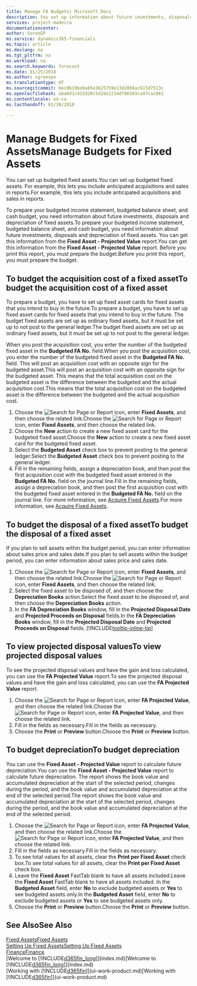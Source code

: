 ```yaml
---
title: Manage FA Budgets| Microsoft Docs
description: You set up information about future investments, disposals, and depreciation of fixed assets to help prepare budgets and forecasts.
services: project-madeira
documentationcenter: 
author: SorenGP
ms.service: dynamics365-financials
ms.topic: article
ms.devlang: na
ms.tgt_pltfrm: na
ms.workload: na
ms.search.keywords: forecast
ms.date: 01/25/2018
ms.author: sgroespe
ms.translationtype: HT
ms.sourcegitcommit: bec0619be0a65e3625759e13d2866ac615d7513c
ms.openlocfilehash: aba6d1c433d20c5d2da1234df06503ca97cac061
ms.contentlocale: en-ca
ms.lasthandoff: 01/30/2018

---
```

# <a name="manage-budgets-for-fixed-assets"></a><span data-ttu-id="dd944-103">Manage Budgets for Fixed Assets</span><span class="sxs-lookup"><span data-stu-id="dd944-103">Manage Budgets for Fixed Assets</span></span>
<span data-ttu-id="dd944-104">You can set up budgeted fixed assets.</span><span class="sxs-lookup"><span data-stu-id="dd944-104">You can set up budgeted fixed assets.</span></span> <span data-ttu-id="dd944-105">For example, this lets you include anticipated acquisitions and sales in reports.</span><span class="sxs-lookup"><span data-stu-id="dd944-105">For example, this lets you include anticipated acquisitions and sales in reports.</span></span>  

<span data-ttu-id="dd944-106">To prepare your budgeted income statement, budgeted balance sheet, and cash budget, you need information about future investments, disposals and depreciation of fixed assets.</span><span class="sxs-lookup"><span data-stu-id="dd944-106">To prepare your budgeted income statement, budgeted balance sheet, and cash budget, you need information about future investments, disposals and depreciation of fixed assets.</span></span> <span data-ttu-id="dd944-107">You can get this information from the **Fixed Asset - Projected Value** report.</span><span class="sxs-lookup"><span data-stu-id="dd944-107">You can get this information from the **Fixed Asset - Projected Value** report.</span></span> <span data-ttu-id="dd944-108">Before you print this report, you must prepare the budget.</span><span class="sxs-lookup"><span data-stu-id="dd944-108">Before you print this report, you must prepare the budget.</span></span>  

## <a name="to-budget-the-acquisition-cost-of-a-fixed-asset"></a><span data-ttu-id="dd944-109">To budget the acquisition cost of a fixed asset</span><span class="sxs-lookup"><span data-stu-id="dd944-109">To budget the acquisition cost of a fixed asset</span></span>
<span data-ttu-id="dd944-110">To prepare a budget, you have to set up fixed asset cards for fixed assets that you intend to buy in the future.</span><span class="sxs-lookup"><span data-stu-id="dd944-110">To prepare a budget, you have to set up fixed asset cards for fixed assets that you intend to buy in the future.</span></span> <span data-ttu-id="dd944-111">The budget fixed assets are set up as ordinary fixed assets, but it must be set up to not post to the general ledger.</span><span class="sxs-lookup"><span data-stu-id="dd944-111">The budget fixed assets are set up as ordinary fixed assets, but it must be set up to not post to the general ledger.</span></span>

<span data-ttu-id="dd944-112">When you post the acquisition cost, you enter the number of the budgeted fixed asset in the **Budgeted FA No.** field.</span><span class="sxs-lookup"><span data-stu-id="dd944-112">When you post the acquisition cost, you enter the number of the budgeted fixed asset in the **Budgeted FA No.** field.</span></span> <span data-ttu-id="dd944-113">This will post an acquisition cost with an opposite sign for the budgeted asset.</span><span class="sxs-lookup"><span data-stu-id="dd944-113">This will post an acquisition cost with an opposite sign for the budgeted asset.</span></span> <span data-ttu-id="dd944-114">This means that the total acquisition cost on the budgeted asset is the difference between the budgeted and the actual acquisition cost.</span><span class="sxs-lookup"><span data-stu-id="dd944-114">This means that the total acquisition cost on the budgeted asset is the difference between the budgeted and the actual acquisition cost.</span></span>

1. <span data-ttu-id="dd944-115">Choose the ![Search for Page or Report](media/ui-search/search_small.png "Search for Page or Report icon") icon, enter **Fixed Assets**, and then choose the related link.</span><span class="sxs-lookup"><span data-stu-id="dd944-115">Choose the ![Search for Page or Report](media/ui-search/search_small.png "Search for Page or Report icon") icon, enter **Fixed Assets**, and then choose the related link.</span></span>
2. <span data-ttu-id="dd944-116">Choose the **New** action to create a new fixed asset card for the budgeted fixed asset.</span><span class="sxs-lookup"><span data-stu-id="dd944-116">Choose the **New** action to create a new fixed asset card for the budgeted fixed asset.</span></span>
3. <span data-ttu-id="dd944-117">Select the **Budgeted Asset** check box to prevent posting to the general ledger.</span><span class="sxs-lookup"><span data-stu-id="dd944-117">Select the **Budgeted Asset** check box to prevent posting to the general ledger.</span></span>
4. <span data-ttu-id="dd944-118">Fill in the remaining fields, assign a depreciation book, and then post the first acquisition cost with the budgeted fixed asset entered in the **Budgeted FA No.** field on the journal line.</span><span class="sxs-lookup"><span data-stu-id="dd944-118">Fill in the remaining fields, assign a depreciation book, and then post the first acquisition cost with the budgeted fixed asset entered in the **Budgeted FA No.** field on the journal line.</span></span> <span data-ttu-id="dd944-119">For more information, see [Acquire Fixed Assets](fa-how-acquire.md).</span><span class="sxs-lookup"><span data-stu-id="dd944-119">For more information, see [Acquire Fixed Assets](fa-how-acquire.md).</span></span>

## <a name="to-budget-the-disposal-of-a-fixed-asset"></a><span data-ttu-id="dd944-120">To budget the disposal of a fixed asset</span><span class="sxs-lookup"><span data-stu-id="dd944-120">To budget the disposal of a fixed asset</span></span>
<span data-ttu-id="dd944-121">If you plan to sell assets within the budget period, you can enter information about sales price and sales date.</span><span class="sxs-lookup"><span data-stu-id="dd944-121">If you plan to sell assets within the budget period, you can enter information about sales price and sales date.</span></span>

1. <span data-ttu-id="dd944-122">Choose the ![Search for Page or Report](media/ui-search/search_small.png "Search for Page or Report icon") icon, enter **Fixed Assets**, and then choose the related link.</span><span class="sxs-lookup"><span data-stu-id="dd944-122">Choose the ![Search for Page or Report](media/ui-search/search_small.png "Search for Page or Report icon") icon, enter **Fixed Assets**, and then choose the related link.</span></span>
2. <span data-ttu-id="dd944-123">Select the fixed asset to be disposed of, and then choose the **Depreciation Books** action.</span><span class="sxs-lookup"><span data-stu-id="dd944-123">Select the fixed asset to be disposed of, and then choose the **Depreciation Books** action.</span></span>
3. <span data-ttu-id="dd944-124">In the **FA Depreciation Books** window, fill in the **Projected Disposal Date** and **Projected Proceeds on Disposal** fields.</span><span class="sxs-lookup"><span data-stu-id="dd944-124">In the **FA Depreciation Books** window, fill in the **Projected Disposal Date** and **Projected Proceeds on Disposal** fields.</span></span> [!INCLUDE[tooltip-inline-tip](includes/tooltip-inline-tip_md.md)]

## <a name="to-view-projected-disposal-values"></a><span data-ttu-id="dd944-125">To view projected disposal values</span><span class="sxs-lookup"><span data-stu-id="dd944-125">To view projected disposal values</span></span>
<span data-ttu-id="dd944-126">To see the projected disposal values and have the gain and loss calculated, you can use the **FA Projected Value** report.</span><span class="sxs-lookup"><span data-stu-id="dd944-126">To see the projected disposal values and have the gain and loss calculated, you can use the **FA Projected Value** report.</span></span>

1. <span data-ttu-id="dd944-127">Choose the ![Search for Page or Report](media/ui-search/search_small.png "Search for Page or Report icon") icon, enter **FA Projected Value**, and then choose the related link.</span><span class="sxs-lookup"><span data-stu-id="dd944-127">Choose the ![Search for Page or Report](media/ui-search/search_small.png "Search for Page or Report icon") icon, enter **FA Projected Value**, and then choose the related link.</span></span>
2. <span data-ttu-id="dd944-128">Fill in the fields as necessary.</span><span class="sxs-lookup"><span data-stu-id="dd944-128">Fill in the fields as necessary.</span></span>
3. <span data-ttu-id="dd944-129">Choose the **Print** or **Preview** button.</span><span class="sxs-lookup"><span data-stu-id="dd944-129">Choose the **Print** or **Preview** button.</span></span>

## <a name="to-budget-depreciation"></a><span data-ttu-id="dd944-130">To budget depreciation</span><span class="sxs-lookup"><span data-stu-id="dd944-130">To budget depreciation</span></span>
<span data-ttu-id="dd944-131">You can use the **Fixed Asset - Projected Value** report to calculate future depreciation.</span><span class="sxs-lookup"><span data-stu-id="dd944-131">You can use the **Fixed Asset - Projected Value** report to calculate future depreciation.</span></span> <span data-ttu-id="dd944-132">The report shows the book value and accumulated depreciation at the start of the selected period, changes during the period, and the book value and accumulated depreciation at the end of the selected period.</span><span class="sxs-lookup"><span data-stu-id="dd944-132">The report shows the book value and accumulated depreciation at the start of the selected period, changes during the period, and the book value and accumulated depreciation at the end of the selected period.</span></span>

1. <span data-ttu-id="dd944-133">Choose the ![Search for Page or Report](media/ui-search/search_small.png "Search for Page or Report icon") icon, enter **FA Projected Value**, and then choose the related link.</span><span class="sxs-lookup"><span data-stu-id="dd944-133">Choose the ![Search for Page or Report](media/ui-search/search_small.png "Search for Page or Report icon") icon, enter **FA Projected Value**, and then choose the related link.</span></span>
2. <span data-ttu-id="dd944-134">Fill in the fields as necessary.</span><span class="sxs-lookup"><span data-stu-id="dd944-134">Fill in the fields as necessary.</span></span>
3. <span data-ttu-id="dd944-135">To see total values for all assets, clear the **Print per Fixed Asset** check box.</span><span class="sxs-lookup"><span data-stu-id="dd944-135">To see total values for all assets, clear the **Print per Fixed Asset** check box.</span></span>
4. <span data-ttu-id="dd944-136">Leave the **Fixed Asset** FastTab blank to have all assets included.</span><span class="sxs-lookup"><span data-stu-id="dd944-136">Leave the **Fixed Asset** FastTab blank to have all assets included.</span></span> <span data-ttu-id="dd944-137">In the **Budgeted Asset** field, enter **No** to exclude budgeted assets or **Yes** to see budgeted assets only.</span><span class="sxs-lookup"><span data-stu-id="dd944-137">In the **Budgeted Asset** field, enter **No** to exclude budgeted assets or **Yes** to see budgeted assets only.</span></span>
5. <span data-ttu-id="dd944-138">Choose the **Print** or **Preview** button.</span><span class="sxs-lookup"><span data-stu-id="dd944-138">Choose the **Print** or **Preview** button.</span></span>

## <a name="see-also"></a><span data-ttu-id="dd944-139">See Also</span><span class="sxs-lookup"><span data-stu-id="dd944-139">See Also</span></span>
[<span data-ttu-id="dd944-140">Fixed Assets</span><span class="sxs-lookup"><span data-stu-id="dd944-140">Fixed Assets</span></span>](fa-manage.md)  
[<span data-ttu-id="dd944-141">Setting Up Fixed Assets</span><span class="sxs-lookup"><span data-stu-id="dd944-141">Setting Up Fixed Assets</span></span>](fa-setup.md)  
[<span data-ttu-id="dd944-142">Finance</span><span class="sxs-lookup"><span data-stu-id="dd944-142">Finance</span></span>](finance.md)  
<span data-ttu-id="dd944-143">[Welcome to [!INCLUDE[d365fin_long](includes/d365fin_long_md.md)]](index.md)</span><span class="sxs-lookup"><span data-stu-id="dd944-143">[Welcome to [!INCLUDE[d365fin_long](includes/d365fin_long_md.md)]](index.md)</span></span>  
<span data-ttu-id="dd944-144">[Working with [!INCLUDE[d365fin](includes/d365fin_md.md)]](ui-work-product.md)</span><span class="sxs-lookup"><span data-stu-id="dd944-144">[Working with [!INCLUDE[d365fin](includes/d365fin_md.md)]](ui-work-product.md)</span></span>


